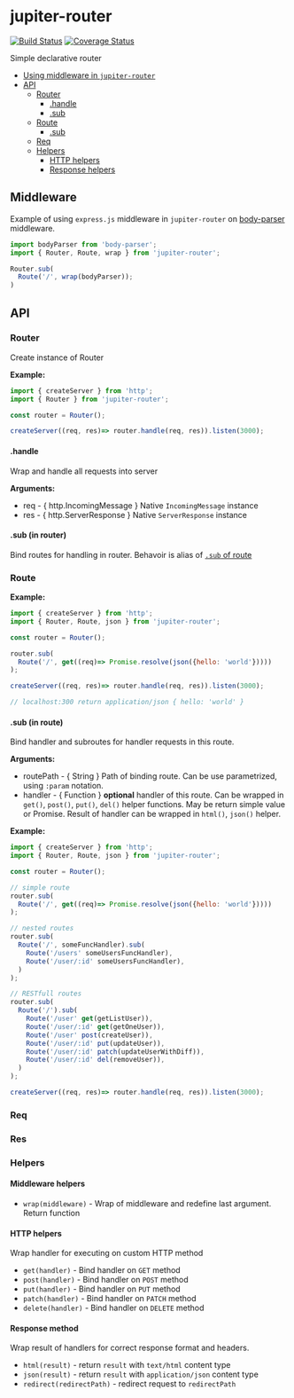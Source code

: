 # jupiter-router

[![Build Status](https://travis-ci.org/Jupiter-framework/jupiter-router.svg)](https://travis-ci.org/Jupiter-framework/jupiter-router)
[![Coverage Status](https://coveralls.io/repos/Jupiter-framework/jupiter-router/badge.svg?branch=master&service=github)](https://coveralls.io/github/Jupiter-framework/jupiter-router?branch=master)

Simple declarative router

* [Using middleware in `jupiter-router`](#middleware)
* [API](#api)
  * [Router](#router)
    * [.handle](#handle)
    * [.sub](#sub-in-router)
  * [Route](#route)
    * [.sub](#sub-in-route)
  * [Req](#req)
  * [Helpers](#helpers)
    * [HTTP helpers](#http-helpers)
    * [Response helpers](#http-helpers)


## Middleware

Example of using `express.js` middleware in `jupiter-router` on
[body-parser](https://github.com/expressjs/body-parser) middleware.

```javascript
import bodyParser from 'body-parser';
import { Router, Route, wrap } from 'jupiter-router';

Router.sub(
  Route('/', wrap(bodyParser));
)

```

## API

### Router

Create instance of Router

**Example:**

```javascript
import { createServer } from 'http';
import { Router } from 'jupiter-router';

const router = Router();

createServer((req, res)=> router.handle(req, res)).listen(3000);
```

#### .handle

Wrap and handle all requests into server

**Arguments:**
* req - { http.IncomingMessage } Native `IncomingMessage` instance
* res - { http.ServerResponse } Native `ServerResponse` instance

#### .sub (in router)

Bind routes for handling in router. Behavoir is alias of
[`.sub` of route](#sub-in-route)

### Route

**Example:**

```javascript
import { createServer } from 'http';
import { Router, Route, json } from 'jupiter-router';

const router = Router();

router.sub(
  Route('/', get((req)=> Promise.resolve(json({hello: 'world'}))))
);

createServer((req, res)=> router.handle(req, res)).listen(3000);

// localhost:300 return application/json { hello: 'world' }
```

#### .sub (in route)

Bind handler and subroutes for handler requests in this route.

**Arguments:**
* routePath - { String } Path of binding route. Can be use parametrized,
using `:param` notation.
* handler - { Function } **optional** handler of this route. Can be wrapped in
`get()`, `post()`, `put()`, `del()` helper functions. May be return simple
value or Promise. Result of handler can be wrapped in `html()`, `json()`
helper.

**Example:**

```javascript
import { createServer } from 'http';
import { Router, Route, json } from 'jupiter-router';

const router = Router();

// simple route
router.sub(
  Route('/', get((req)=> Promise.resolve(json({hello: 'world'}))))
);

// nested routes
router.sub(
  Route('/', someFuncHandler).sub(
    Route('/users' someUsersFuncHandler),
    Route('/user/:id' someUsersFuncHandler),
  )
);

// RESTfull routes
router.sub(
  Route('/').sub(
    Route('/user' get(getListUser)),
    Route('/user/:id' get(getOneUser)),
    Route('/user' post(createUser)),
    Route('/user/:id' put(updateUser)),
    Route('/user/:id' patch(updateUserWithDiff)),
    Route('/user/:id' del(removeUser)),
  )
);

createServer((req, res)=> router.handle(req, res)).listen(3000);
```

### Req

### Res

### Helpers

#### Middleware helpers

* `wrap(middleware)` - Wrap of middleware and redefine last argument. Return
function

#### HTTP helpers

Wrap handler for executing on custom HTTP method

* `get(handler)` - Bind handler on `GET` method
* `post(handler)` -  Bind handler on `POST` method
* `put(handler)` -  Bind handler on `PUT` method
* `patch(handler)` -  Bind handler on `PATCH` method
* `delete(handler)` -  Bind handler on `DELETE` method

#### Response method

Wrap result of handlers for correct response format and headers.

* `html(result)` - return `result` with `text/html` content type
* `json(result)` - return `result` with `application/json` content type
* `redirect(redirectPath)` - redirect request to `redirectPath`

